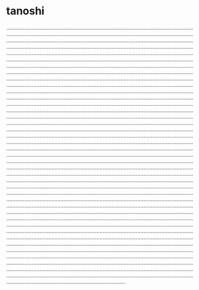 # tanoshi

...............................................................................................................................................................................................................................................................................................................................................................................................................................................................................................................................................................................................................................................................................................................................................................................................................................................................................................................................................................................................................................................................................................................................................................................................................................................................................................................................................................................................................................................................................................................................................................................................................................................................................................................................................................................................................................................................................................................................................................................................................................................................................................................................................................................................................................................................................................................................................................................................................................................................................................................................................................................................................................................................................................................................................................................................................................................................................................................................................................................................................................................................................................................................................................................................................................................................................................................................................................................................................................................................................................................................................................................................................................................................................................................................................................................................................................................................................................................................................................................................................................................................................................................................................................................................................................................................................................................................................................................................................................................................................................................................................................................................................................................................................................................................................................................................................................................................................................................................................................................................................................................................................................................................................................................................................................................